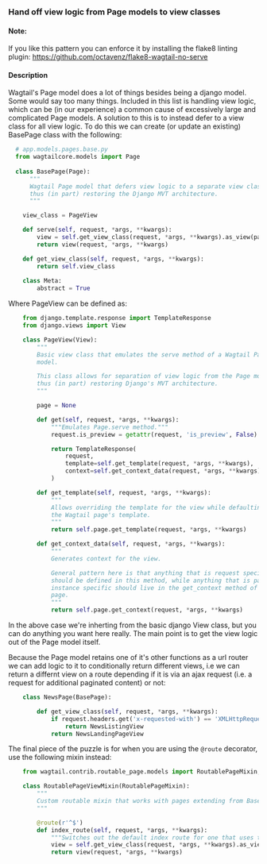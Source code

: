 ### Hand off view logic from Page models to view classes

#### Note:

If you like this pattern you can enforce it by installing the flake8 linting plugin: https://github.com/octavenz/flake8-wagtail-no-serve

#### Description

Wagtail's Page model does a lot of things besides being a django model. Some would say too many things. Included in this list is handling view logic, which can be (in our experience) a common cause of excessively large and complicated Page models. A solution to this is to instead defer to a view class for all view logic. To do this we can create (or update an existing) BasePage class with the following:

``` python
  # app.models.pages.base.py
  from wagtailcore.models import Page
  
  class BasePage(Page):
      """
      Wagtail Page model that defers view logic to a separate view class,
      thus (in part) restoring the Django MVT architecture.
      """

    view_class = PageView

    def serve(self, request, *args, **kwargs):
        view = self.get_view_class(request, *args, **kwargs).as_view(page=self)
        return view(request, *args, **kwargs)

    def get_view_class(self, request, *args, **kwargs):
        return self.view_class
        
    class Meta:
        abstract = True
```

Where PageView can be defined as:

``` python
    from django.template.response import TemplateResponse
    from django.views import View

    class PageView(View):
        """
        Basic view class that emulates the serve method of a Wagtail Page
        model.

        This class allows for separation of view logic from the Page model,
        thus (in part) restoring Django's MVT architecture.
        """

        page = None

        def get(self, request, *args, **kwargs):
            """Emulates Page.serve method."""
            request.is_preview = getattr(request, 'is_preview', False)

            return TemplateResponse(
                request,
                template=self.get_template(request, *args, **kwargs),
                context=self.get_context_data(request, *args, **kwargs),
            )

        def get_template(self, request, *args, **kwargs):
            """
            Allows overriding the template for the view while defaulting to
            the Wagtail page's template.
            """
            return self.page.get_template(request, *args, **kwargs)

        def get_context_data(self, request, *args, **kwargs):
            """
            Generates context for the view.

            General pattern here is that anything that is request specific
            should be defined in this method, while anything that is page
            instance specific should live in the get_context method of that
            page.
            """
            return self.page.get_context(request, *args, **kwargs)

```

In the above case we're inherting from the basic django View class, but you can do anything you want here really. The main point is to get the view logic out of the Page model itself.

Because the Page model retains one of it's other functions as a url router we can add logic to it to conditionally return different views, i.e we can return a differnt view on a route depending if it is via an ajax request (i.e. a request for additional paginated content) or not:

```python
    class NewsPage(BasePage):

        def get_view_class(self, request, *args, **kwargs):
            if request.headers.get('x-requested-with') == 'XMLHttpRequest':
                return NewsListingView
            return NewsLandingPageView

```

The final piece of the puzzle is for when you are using the `@route` decorator, use the following mixin instead:

```python
    from wagtail.contrib.routable_page.models import RoutablePageMixin, route

    class RoutablePageViewMixin(RoutablePageMixin):
        """
        Custom routable mixin that works with pages extending from BasePage.
        """

        @route(r'^$')
        def index_route(self, request, *args, **kwargs):
            """Switches out the default index route for one that uses the view class."""
            view = self.get_view_class(request, *args, **kwargs).as_view(page=self)
            return view(request, *args, **kwargs)
```
